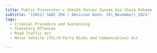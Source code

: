 ```yaml
---
title: Public Prosecutor v Sheikh Parvez Zunuas bin Shaik Raheem
subtitle: "[2021] SGDC 256 / Decision Date: 15\_November\_2021"
tags:
  - Criminal Procedure and Sentencing
  - Statutory Offences
  - Road Traffic Act
  - Motor Vehicle (Third-Party Risks and Compensation) Act

---
```

